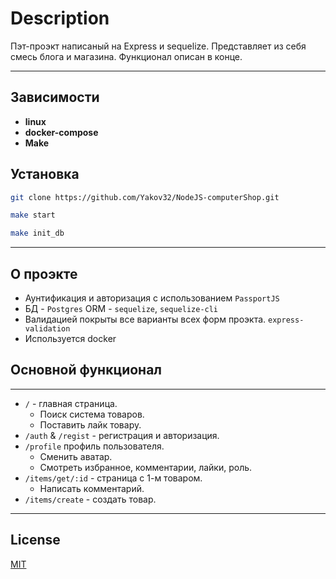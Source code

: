 # Description

Пэт-проэкт написаный на Express и sequelize. Представляет из себя смесь блога и магазина. Функционал описан в конце.
___
## Зависимости
+ **linux**
+ **docker-compose**
+ **Make**

## Установка

```bash
git clone https://github.com/Yakov32/NodeJS-computerShop.git

make start

make init_db
```
___
## О проэкте

+ Аунтификация и авторизация с использованием `PassportJS`
+ БД - `Postgres` ORM - `sequelize`, `sequelize-cli`
+ Валидацией покрыты все варианты всех форм проэкта. `express-validation`
+ Используется docker



## Основной функционал
____
+ `/` - главная страница.
    + Поиск система товаров.
    + Поставить лайк товару.
+ `/auth` & `/regist` - регистрация и авторизация.
+ `/profile` профиль пользователя.
    + Сменить аватар.
    + Смотреть избранное, комментарии, лайки, роль.
+ `/items/get/:id` -   страница с 1-м товаром.
    + Написать комментарий.
+ `/items/create` - создать товар.

___
## License
[MIT](https://choosealicense.com/licenses/mit/)
